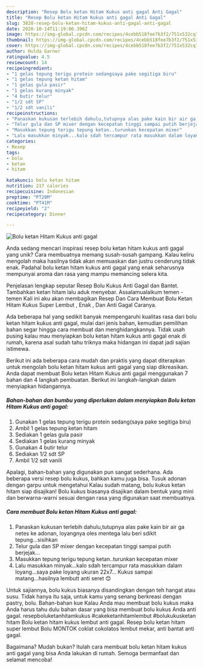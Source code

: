 ```yaml
---
description: "Resep Bolu ketan Hitam Kukus anti gagal Anti Gagal"
title: "Resep Bolu ketan Hitam Kukus anti gagal Anti Gagal"
slug: 3828-resep-bolu-ketan-hitam-kukus-anti-gagal-anti-gagal
date: 2020-10-14T11:19:06.396Z
image: https://img-global.cpcdn.com/recipes/4cebb518fee7b3f2/751x532cq70/bolu-ketan-hitam-kukus-anti-gagal-foto-resep-utama.jpg
thumbnail: https://img-global.cpcdn.com/recipes/4cebb518fee7b3f2/751x532cq70/bolu-ketan-hitam-kukus-anti-gagal-foto-resep-utama.jpg
cover: https://img-global.cpcdn.com/recipes/4cebb518fee7b3f2/751x532cq70/bolu-ketan-hitam-kukus-anti-gagal-foto-resep-utama.jpg
author: Hulda Garner
ratingvalue: 4.5
reviewcount: 14
recipeingredient:
- "1 gelas tepung terigu protein sedangsaya pake segitiga biru"
- "1 gelas tepung ketan hitam"
- "1 gelas gula pasir"
- "1 gelas kurang minyak"
- "4 butir telur"
- "1/2 sdt SP"
- "1/2 sdt vanili"
recipeinstructions:
- "Panaskan kukusan terlebih dahulu,tutupnya alas pake kain bir air ga netes ke adonan, loyangnya oles mentega lalu beri sdikit tepung...sisihkan"
- "Telur gula dan SP mixer dengan kecepatan tinggi sampai putih berjejak..."
- "Masukkan tepung terigu tepung ketan..turunkan kecepatan mixer"
- "Lalu masukkan minyak...kalo sdah tercampur rata masukkan dalam loyang...saya pake loyang ukuran 22x7... Kukus sampai matang...hasilnya lembutt anti seret 😊"
categories:
- Resep
tags:
- bolu
- ketan
- hitam

katakunci: bolu ketan hitam 
nutrition: 217 calories
recipecuisine: Indonesian
preptime: "PT20M"
cooktime: "PT41M"
recipeyield: "2"
recipecategory: Dinner

---
```



![Bolu ketan Hitam Kukus anti gagal](https://img-global.cpcdn.com/recipes/4cebb518fee7b3f2/751x532cq70/bolu-ketan-hitam-kukus-anti-gagal-foto-resep-utama.jpg)

Anda sedang mencari inspirasi resep bolu ketan hitam kukus anti gagal yang unik? Cara membuatnya memang susah-susah gampang. Kalau keliru mengolah maka hasilnya tidak akan memuaskan dan justru cenderung tidak enak. Padahal bolu ketan hitam kukus anti gagal yang enak seharusnya mempunyai aroma dan rasa yang mampu memancing selera kita.

Penjelasan lengkap seputar Resep Bolu Kukus Anti Gagal dan Bantet. Tambahkan ketan hitam lalu aduk menyebar. Assalamualaikum temen - temen Kali ini aku akan membagikan Resep Dan Cara Membuat Bolu Ketan Hitam Kukus Super Lembut , Enak , Dan Anti Gagal Caranya.

Ada beberapa hal yang sedikit banyak mempengaruhi kualitas rasa dari bolu ketan hitam kukus anti gagal, mulai dari jenis bahan, kemudian pemilihan bahan segar hingga cara membuat dan menghidangkannya. Tidak usah pusing kalau mau menyiapkan bolu ketan hitam kukus anti gagal enak di rumah, karena asal sudah tahu triknya maka hidangan ini dapat jadi sajian istimewa.


Berikut ini ada beberapa cara mudah dan praktis yang dapat diterapkan untuk mengolah bolu ketan hitam kukus anti gagal yang siap dikreasikan. Anda dapat membuat Bolu ketan Hitam Kukus anti gagal menggunakan 7 bahan dan 4 langkah pembuatan. Berikut ini langkah-langkah dalam menyiapkan hidangannya.

<!--inarticleads1-->

##### Bahan-bahan dan bumbu yang diperlukan dalam menyiapkan Bolu ketan Hitam Kukus anti gagal:

1. Gunakan 1 gelas tepung terigu protein sedang(saya pake segitiga biru)
1. Ambil 1 gelas tepung ketan hitam
1. Sediakan 1 gelas gula pasir
1. Sediakan 1 gelas kurang minyak
1. Gunakan 4 butir telur
1. Sediakan 1/2 sdt SP
1. Ambil 1/2 sdt vanili


Apalagi, bahan-bahan yang digunakan pun sangat sederhana. Ada beberapa versi resep bolu kukus, bahkan kamu juga bisa. Tusuk adonan dengan garpu untuk mengetahui Kalau sudah matang, bolu kukus ketan hitam siap disajikan! Bolu kukus biasanya disajikan dalam bentuk yang mini dan berwarna-warni sesuai dengan rasa yang digunakan saat membuatnya. 

<!--inarticleads2-->

##### Cara membuat Bolu ketan Hitam Kukus anti gagal:

1. Panaskan kukusan terlebih dahulu,tutupnya alas pake kain bir air ga netes ke adonan, loyangnya oles mentega lalu beri sdikit tepung...sisihkan
1. Telur gula dan SP mixer dengan kecepatan tinggi sampai putih berjejak...
1. Masukkan tepung terigu tepung ketan..turunkan kecepatan mixer
1. Lalu masukkan minyak...kalo sdah tercampur rata masukkan dalam loyang...saya pake loyang ukuran 22x7... Kukus sampai matang...hasilnya lembutt anti seret 😊


Untuk sajiannya, bolu kukus biasanya disandingkan dengan teh hangat atau susu. Tidak hanya itu saja, untuk kamu yang senang berkreasi dengan pastry, bolu. Bahan-bahan kue Kalau Anda mau membuat bolu kukus maka Anda harus tahu dulu bahan dasar yang bisa membuat bolu kukus Anda anti gagal. resepboluketanhitamkukus #cakeketanhitamlembut #bolukukusketan hitam Bolu ketan hitam kukus lembut anti gagal. Resep bolu ketan hitam super lembut Bolu MONTOK coklat cokolatos lembut mekar, anti bantat anti gagal. 

Bagaimana? Mudah bukan? Itulah cara membuat bolu ketan hitam kukus anti gagal yang bisa Anda lakukan di rumah. Semoga bermanfaat dan selamat mencoba!
